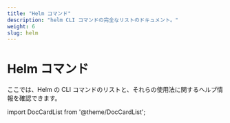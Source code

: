 ```yaml
---
title: "Helm コマンド"
description: "helm CLI コマンドの完全なリストのドキュメント。"
weight: 6
slug: helm
---
```


# Helm コマンド

ここでは、Helm の CLI コマンドのリストと、それらの使用法に関するヘルプ情報を確認できます。

import DocCardList from '@theme/DocCardList';

<DocCardList />